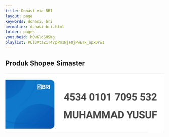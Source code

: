 ```yaml
---
title: Donasi via BRI
layout: page
keywords: donasi, bri
permalink: donasi-bri.html
folder: pages
youtubeid: h0wKldSUSKg
playlist: PLl3VtaZ1T4VpPm1NjF0jPwETk_npxDrwI
---
```


<!-- bank bri -->
<div class="container-fluid pt-5 pb-3">
  <h2 class="section-title position-relative text-uppercase mx-xl-5 mb-4"><span class="bg-secondary pr-3">Produk Shopee Simaster</span></h2>
    <div class="row px-xl-5">
        <div class="col-lg-3 col-md-4 col-sm-6 pb-1">
            <div class="product-item bg-light mb-4">
                <div class="product-img position-relative overflow-hidden">
                   <img class="img-fluid w-100" src="/assets/images/bank-bri.jpg" alt"donasi bri">
                </div>
            </div>
        </div>
    </div>
</div>
